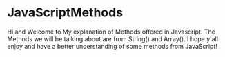 # JavaScriptMethods


Hi and Welcome to My explanation of Methods offered in Javascript. The Methods we will be talking about are from String() and Array(). I hope y'all enjoy and have a better understanding of some methods from JavaScript!
